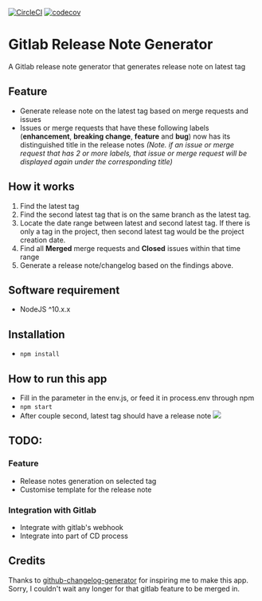 [![CircleCI](https://circleci.com/gh/jk1z/gitlab-release-note-generator/tree/master.svg?style=svg)](https://circleci.com/gh/jk1z/gitlab-release-note-generator/tree/master)
[![codecov](https://codecov.io/gh/jk1z/gitlab-release-note-generator/branch/master/graph/badge.svg)](https://codecov.io/gh/jk1z/gitlab-release-note-generator)

# Gitlab Release Note Generator
A Gitlab release note generator that generates release note on latest tag

## Feature
-  Generate release note on the latest tag based on merge requests and issues
-  Issues or merge requests that have these following labels (**enhancement**, **breaking change**, **feature** and **bug**) now has its distinguished title in the release notes *(Note. if an issue or merge request that has 2 or more labels, that issue or merge request will be displayed again under the corresponding title)*

## How it works
1. Find the latest tag
2. Find the second latest tag that is on the same branch as the latest tag.
3. Locate the date range between latest and second latest tag. If there is only a tag in the project, then second latest tag would be the project creation date.
4. Find all **Merged** merge requests and **Closed** issues within that time range
5. Generate a release note/changelog based on the findings above.

## Software requirement
- NodeJS ^10.x.x

## Installation
- `npm install`

## How to run this app
- Fill in the parameter in the env.js, or feed it in process.env through npm
- `npm start`
- After couple second, latest tag should have a release note
![](https://dl3.pushbulletusercontent.com/HIav5xaHjcerMtkHT3myQLnl5C9g1UP3/Screen%20Shot%202019-06-01%20at%204.27.18%20pm.png)

## TODO:
### Feature
- Release notes generation on selected tag
- Customise template for the release note
### Integration with Gitlab
- Integrate with gitlab's webhook
- Integrate into part of CD process

## Credits
Thanks to [github-changelog-generator](https://github.com/github-changelog-generator/github-changelog-generator) for inspiring me to make this app. Sorry, I couldn't wait any longer for that gitlab feature to be merged in.
